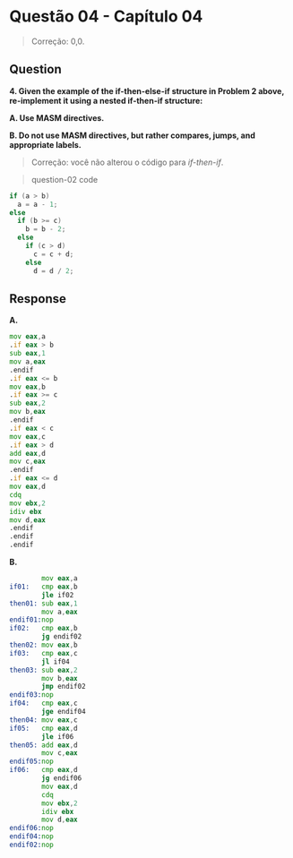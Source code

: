 # Questão 04 - Capítulo 04

> Correção: 0,0.

## Question

**<p>4.  Given the example of the if-then-else-if structure in Problem 2 above, re-implement it using a nested if-then-if structure:</p>**

**<p>A. Use MASM directives.</p>**
**<p>B. Do not use MASM directives, but rather compares, jumps, and appropriate labels.</p>**


> Correção: você não alterou o código para _if-then-if_.

> question-02 code
```c
if (a > b)
  a = a - 1;
else 
  if (b >= c)
    b = b - 2;
  else
    if (c > d)
      c = c + d;
    else
      d = d / 2;
```

## Response

**A.**
```asm
mov eax,a
.if eax > b
sub eax,1
mov a,eax
.endif
.if eax <= b
mov eax,b
.if eax >= c
sub eax,2
mov b,eax
.endif
.if eax < c
mov eax,c
.if eax > d
add eax,d
mov c,eax
.endif
.if eax <= d
mov eax,d
cdq
mov ebx,2
idiv ebx
mov d,eax
.endif
.endif
.endif
```

**B.**
```asm
        mov eax,a
if01:   cmp eax,b
        jle if02
then01: sub eax,1
        mov a,eax
endif01:nop
if02:   cmp eax,b
        jg endif02
then02: mov eax,b
if03:   cmp eax,c
        jl if04
then03: sub eax,2
        mov b,eax
        jmp endif02
endif03:nop
if04:   cmp eax,c
        jge endif04
then04: mov eax,c
if05:   cmp eax,d
        jle if06
then05: add eax,d
        mov c,eax
endif05:nop
if06:   cmp eax,d
        jg endif06
        mov eax,d
        cdq
        mov ebx,2
        idiv ebx
        mov d,eax
endif06:nop
endif04:nop
endif02:nop
```
